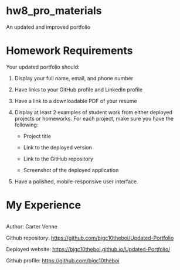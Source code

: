 # hw8_pro_materials
An updated and improved portfolio

# Homework Requirements
Your updated portfolio should:

1. Display your full name, email, and phone number
2. Have links to your GitHub profile and LinkedIn profile
3. Have a link to a downloadable PDF of your resume
4. Display at least 2 examples of student work from either deployed projects or homeworks. For each project, make sure you have the following:

    * Project title

    * Link to the deployed version

    * Link to the GitHub repository

    * Screenshot of the deployed application
5. Have a polished, mobile-responsive user interface.

# My Experience

######
Author: Carter Venne

Github repository: https://github.com/bigc10theboi/Updated-Portfolio

Deployed website: https://bigc10theboi.github.io/Updated-Portfolio/

Github profile: https://github.com/bigc10theboi